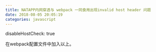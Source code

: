 ```yaml
---
title: NATAPP内网穿透与 webpack 一同食用出现invalid host header 问题
date: 2018-08-05 20:05:19
categories: javascript
---
```



disableHostCheck: true       

在webpack配置文件中加入以上。

